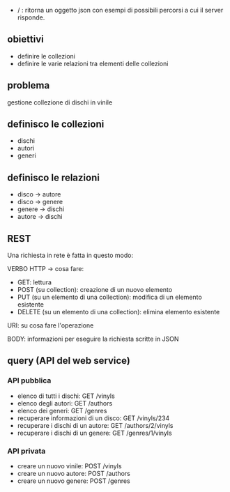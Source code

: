 - / : ritorna un oggetto json con esempi di possibili percorsi a cui il server risponde.

## obiettivi

- definire le collezioni
- definire le varie relazioni tra elementi delle collezioni

## problema

gestione collezione di dischi in vinile

## definisco le collezioni

- dischi
- autori
- generi

## definisco le relazioni

- disco -> autore
- disco -> genere
- genere -> dischi
- autore -> dischi

## REST

Una richiesta in rete è fatta in questo modo:

VERBO HTTP -> cosa fare:

- GET: lettura
- POST (su collection): creazione di un nuovo elemento
- PUT (su un elemento di una collection): modifica di un elemento esistente
- DELETE (su un elemento di una collection): elimina elemento esistente

URI: su cosa fare l'operazione

BODY: informazioni per eseguire la richiesta scritte in JSON

## query (API del web service)

### API pubblica

- elenco di tutti i dischi: GET /vinyls
- elenco degli autori: GET /authors
- elenco dei generi: GET /genres
- recuperare informazioni di un disco: GET /vinyls/234
- recuperare i dischi di un autore: GET /authors/2/vinyls
- recuperare i dischi di un genere: GET /genres/1/vinyls

### API privata

- creare un nuovo vinile: POST /vinyls
- creare un nuovo autore: POST /authors
- creare un nuovo genere: POST /genres
